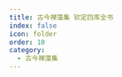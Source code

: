 ```yaml
---
title: 古今禅藻集 钦定四库全书
index: false
icon: folder
order: 10
category:
  - 古今禅藻集
---
```


<AutoCatalog  />
